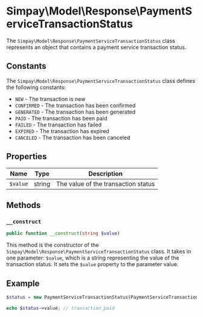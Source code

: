 # Simpay\Model\Response\PaymentServiceTransactionStatus

The `Simpay\Model\Response\PaymentServiceTransactionStatus` class represents an object that contains a payment service transaction status.

## Constants

The `Simpay\Model\Response\PaymentServiceTransactionStatus` class defines the following constants:

* `NEW` - The transaction is new
* `CONFIRMED` - The transaction has been confirmed
* `GENERATED` - The transaction has been generated
* `PAID` - The transaction has been paid
* `FAILED` - The transaction has failed
* `EXPIRED` - The transaction has expired
* `CANCELED` - The transaction has been canceled

## Properties

| Name | Type | Description |
|------|------|-------------|
| `$value` | string | The value of the transaction status |

## Methods

### `__construct`

```php
public function __construct(string $value)
```

This method is the constructor of the `Simpay\Model\Response\PaymentServiceTransactionStatus` class. It takes in one parameter: `$value`, which is a string representing the value of the transaction status. It sets the `$value` property to the parameter value.

## Example

```php
$status = new PaymentServiceTransactionStatus(PaymentServiceTransactionStatus::PAID);

echo $status->value; // transaction_paid
```